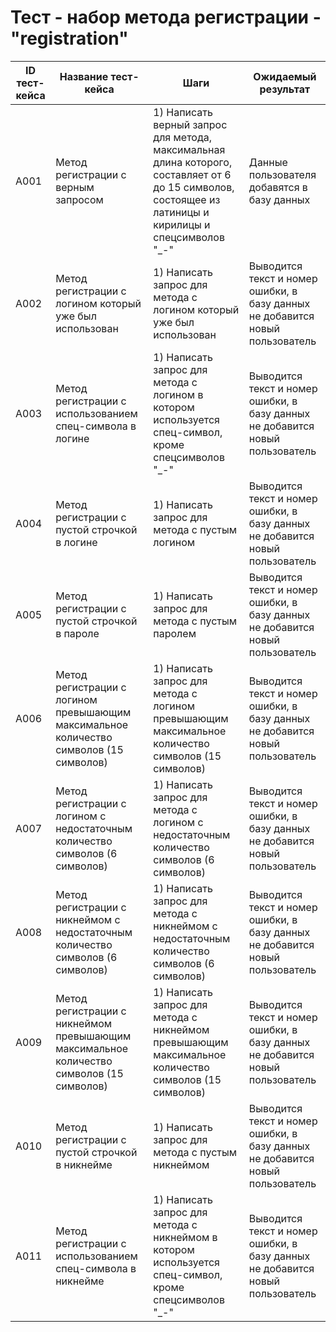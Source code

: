 # Тест - набор метода регистрации - "registration"
| ID тест-кейса | Название тест-кейса | Шаги | Ожидаемый результат |
|-|-|-|-|
| A001 | Метод регистрации с верным запросом | 1) Написать верный запрос для метода, максимальная длина которого, составляет от 6 до 15 символов, состоящее из латиницы и кирилицы и спецсимволов "_-" <br> | Данные пользователя добавятся в базу данных  |
| A002 | Метод регистрации с логином который уже был использован | 1) Написать запрос для метода с логином который уже был использован <br> | Выводится текст и номер ошибки, в базу данных не добавится новый пользователь <br> | 
| A003 | Метод регистрации с использованием спец-символа в логине  |  1) Написать запрос для метода с логином в котором используется спец-символ, кроме cпецсимволов "_-" <br> | Выводится текст и номер ошибки, в базу данных не добавится новый пользователь <br> |
| A004 | Метод регистрации с пустой строчкой в логине |  1) Написать запрос для метода с пустым логином <br>| Выводится текст и номер ошибки, в базу данных не добавится новый пользователь <br> |
| A005 | Метод регистрации с пустой строчкой в пароле |  1) Написать запрос для метода с пустым паролем <br>| Выводится текст и номер ошибки, в базу данных не добавится новый пользователь <br> |
| A006 | Метод регистрации с логином превышающим максимальное количество символов (15 символов) |  1) Написать запрос для метода с логином превышающим максимальное количество символов (15 символов) <br> | Выводится текст и номер ошибки, в базу данных не добавится новый пользователь <br> |
| A007 | Метод регистрации с логином с недостаточным количество символов (6 символов) |  1) Написать запрос для метода с логином с недостаточным количество символов (6 символов) <br> | Выводится текст и номер ошибки, в базу данных не добавится новый пользователь <br> |
| A008 | Метод регистрации с никнеймом с недостаточным количество символов (6 символов) |  1) Написать запрос для метода с никнеймом с недостаточным количество символов (6 символов) <br> | Выводится текст и номер ошибки, в базу данных не добавится новый пользователь <br> |
| A009 | Метод регистрации с никнеймом превышающим максимальное количество символов (15 символов) |  1) Написать запрос для метода с никнеймом превышающим максимальное количество символов (15 символов) <br> | Выводится текст и номер ошибки, в базу данных не добавится новый пользователь <br> |
| A010 | Метод регистрации с пустой строчкой в никнейме |  1) Написать запрос для метода с пустым никнеймом <br>| Выводится текст и номер ошибки, в базу данных не добавится новый пользователь <br> |
| A011 | Метод регистрации с использованием спец-символа в никнейме  |  1) Написать запрос для метода с никнеймом в котором используется спец-символ, кроме cпецсимволов "_-" <br> | Выводится текст и номер ошибки, в базу данных не добавится новый пользователь <br> |
